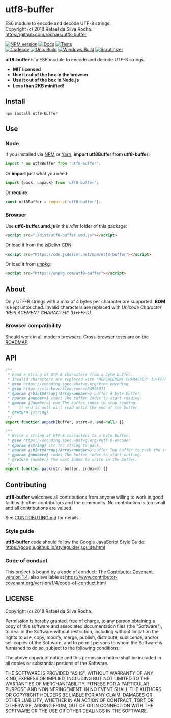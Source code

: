 # utf8-buffer
ES6 module to encode and decode UTF-8 strings.  
Copyright (c) 2018 Rafael da Silva Rocha.  
https://github.com/rochars/utf8-buffer

[![NPM version](https://img.shields.io/npm/v/utf8-buffer.svg?style=for-the-badge)](https://www.npmjs.com/package/utf8-buffer) [![Docs](https://img.shields.io/badge/docs-online-blue.svg?style=for-the-badge)](https://rochars.github.io/utf8-buffer/docs/index.html) [![Tests](https://img.shields.io/badge/tests-online-blue.svg?style=for-the-badge)](https://rochars.github.io/utf8-buffer/test/dist/browser.html)  
[![Codecov](https://img.shields.io/codecov/c/github/rochars/utf8-buffer.svg?style=flat-square)](https://codecov.io/gh/rochars/utf8-buffer) [![Unix Build](https://img.shields.io/travis/rochars/utf8-buffer.svg?style=flat-square)](https://travis-ci.org/rochars/utf8-buffer) [![Windows Build](https://img.shields.io/appveyor/ci/rochars/utf8-buffer.svg?style=flat-square&logo=appveyor)](https://ci.appveyor.com/project/rochars/utf8-buffer) [![Scrutinizer](https://img.shields.io/scrutinizer/g/rochars/utf8-buffer.svg?style=flat-square&logo=scrutinizer)](https://scrutinizer-ci.com/g/rochars/utf8-buffer/)

**utf8-buffer** is a ES6 module to encode and decode UTF-8 strings.

- **MIT licensed**
- **Use it out of the box in the browser**
- **Use it out of the box in Node.js**
- **Less than 2KB minified!**

## Install
```
npm install utf8-buffer
```

## Use

### Node
If you installed via [NPM](https://www.npmjs.com/) or [Yarn](https://yarnpkg.com), **import utf8Buffer from utf8-buffer**:
```javascript
import * as utf8Buffer from 'utf8-buffer';
```

Or **import** just what you need:
```javascript
import {pack, unpack} from 'utf8-buffer';
```

Or **require**:
```javascript
const utf8Buffer = require('utf8-buffer');
```

### Browser
Use **utf8-buffer.umd.js** in the */dist* folder of this package:
```html
<script src="./dist/utf8-buffer.umd.js"></script>
```

Or load it from the [jsDelivr](https://cdn.jsdelivr.net/npm/utf8-buffer) CDN:
```html
<script src="https://cdn.jsdelivr.net/npm/utf8-buffer"></script>
```

Or load it from [unpkg](https://unpkg.com/utf8-buffer):
```html
<script src="https://unpkg.com/utf8-buffer"></script>
```

## About
Only UTF-8 strings with a max of 4 bytes per character are supported. **BOM** is kept untouched. Invalid characters are replaced with *Unicode Character 'REPLACEMENT CHARACTER' (U+FFFD)*.

### Browser compatibility
Should work in all modern browsers. Cross-browser tests are on the [ROADMAP](https://github.com/rochars/utf8-buffer/blob/master/ROADMAP.md).

## API
```javascript
/**
 * Read a string of UTF-8 characters from a byte buffer.
 * Invalid characters are replaced with 'REPLACEMENT CHARACTER' (U+FFFD).
 * @see https://encoding.spec.whatwg.org/#the-encoding
 * @see https://stackoverflow.com/a/34926911
 * @param {!Uint8Array|!Array<number>} buffer A byte buffer.
 * @param {number=} start The buffer index to start reading.
 * @param {?number=} end The buffer index to stop reading.
 *    If end is null will read until the end of the buffer.
 * @return {string}
 */
export function unpack(buffer, start=0, end=null) {}

/**
 * Write a string of UTF-8 characters to a byte buffer.
 * @see https://encoding.spec.whatwg.org/#utf-8-encoder
 * @param {string} str The string to pack.
 * @param {!Uint8Array|!Array<number>} buffer The buffer to pack the string to.
 * @param {number=} index The buffer index to start writing.
 * @return {number} The next index to write in the buffer.
 */
export function pack(str, buffer, index=0) {}
```

## Contributing
**utf8-buffer** welcomes all contributions from anyone willing to work in good faith with other contributors and the community. No contribution is too small and all contributions are valued.

See [CONTRIBUTING.md](https://github.com/rochars/utf8-buffer/blob/master/CONTRIBUTING.md) for details.

### Style guide
**utf8-buffer** code should follow the Google JavaScript Style Guide:  
https://google.github.io/styleguide/jsguide.html

### Code of conduct
This project is bound by a code of conduct: The [Contributor Covenant, version 1.4](https://github.com/rochars/utf8-buffer/blob/master/CODE_OF_CONDUCT.md), also available at https://www.contributor-covenant.org/version/1/4/code-of-conduct.html

## LICENSE
Copyright (c) 2018 Rafael da Silva Rocha.

Permission is hereby granted, free of charge, to any person obtaining
a copy of this software and associated documentation files (the
"Software"), to deal in the Software without restriction, including
without limitation the rights to use, copy, modify, merge, publish,
distribute, sublicense, and/or sell copies of the Software, and to
permit persons to whom the Software is furnished to do so, subject to
the following conditions:

The above copyright notice and this permission notice shall be
included in all copies or substantial portions of the Software.

THE SOFTWARE IS PROVIDED "AS IS", WITHOUT WARRANTY OF ANY KIND,
EXPRESS OR IMPLIED, INCLUDING BUT NOT LIMITED TO THE WARRANTIES OF
MERCHANTABILITY, FITNESS FOR A PARTICULAR PURPOSE AND
NONINFRINGEMENT. IN NO EVENT SHALL THE AUTHORS OR COPYRIGHT HOLDERS BE
LIABLE FOR ANY CLAIM, DAMAGES OR OTHER LIABILITY, WHETHER IN AN ACTION
OF CONTRACT, TORT OR OTHERWISE, ARISING FROM, OUT OF OR IN CONNECTION
WITH THE SOFTWARE OR THE USE OR OTHER DEALINGS IN THE SOFTWARE.
